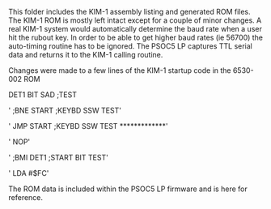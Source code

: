 This folder includes the KIM-1 assembly listing and generated ROM files.
The KIM-1 ROM is mostly left intact except for a couple of minor changes.
A real KIM-1 system would automatically determine the baud rate when a user hit the rubout key.
In order to be able to get higher baud rates (ie 56700) the auto-timing routine has to be ignored.
The PSOC5 LP captures TTL serial data and returns it to the KIM-1 calling routine.

Changes were made to a few lines of the KIM-1 startup code in the 6530-002 ROM

DET1
        BIT   SAD       		;TEST

'    ;BNE   START     		;KEYBD SSW TEST'

'     JMP   START     		;KEYBD SSW TEST *************'

'     NOP'

'    ;BMI   DET1      		;START BIT TEST'

'     LDA   #$FC'

The ROM data is included within the PSOC5 LP firmware and is here for reference.
